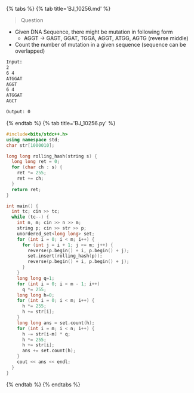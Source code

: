 {% tabs %}
{% tab title='BJ_10256.md' %}

> Question

* Given DNA Sequence, there might be mutation in following form
  * AGGT -> GAGT, GGAT, TGGA, AGGT, ATGG, AGTG (reverse middle)
* Count the number of mutation in a given sequence (sequence can be overlapped)

```txt
Input:
2
6 4
ATGGAT
AGGT
6 4
ATGGAT
AGCT

Output: 0
```

{% endtab %}
{% tab title='BJ_10256.py' %}

```cpp
#include<bits/stdc++.h>
using namespace std;
char str[1000010];

long long rolling_hash(string s) {
  long long ret = 0;
  for (char ch : s) {
    ret *= 255;
    ret += ch;
  }
  return ret;
}

int main() {
  int tc; cin >> tc;
  while (tc--) {
    int n, m; cin >> n >> m;
    string p; cin >> str >> p;
    unordered_set<long long> set;
    for (int i = 0; i < m; i++) {
      for (int j = i + 1; j <= m; j++) {
        reverse(p.begin() + i, p.begin() + j);
        set.insert(rolling_hash(p));
        reverse(p.begin() + i, p.begin() + j);
      }
    }
    long long q=1;
    for (int i = 0; i < m - 1; i++)
      q *= 255;
    long long h=0;
    for (int i = 0; i < m; i++) {
      h *= 255;
      h += str[i];
    }
    long long ans = set.count(h);
    for (int i = m; i < n; i++) {
      h -= str[i-m] * q;
      h *= 255;
      h += str[i];
      ans += set.count(h);
    }
    cout << ans << endl;
  }
}
```

{% endtab %}
{% endtabs %}
